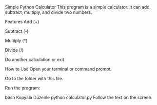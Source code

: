 Simple Python Calculator
This program is a simple calculator.
It can add, subtract, multiply, and divide two numbers.

Features
Add (+)

Subtract (-)

Multiply (*)

Divide (/)

Do another calculation or exit

How to Use
Open your terminal or command prompt.

Go to the folder with this file.

Run the program:

bash
Kopyala
Düzenle
python calculator.py
Follow the text on the screen.

